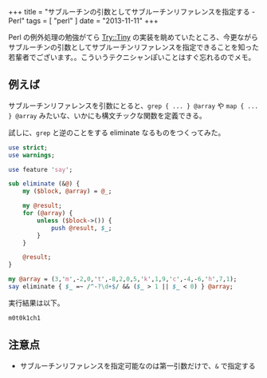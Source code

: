 +++
title = "サブルーチンの引数としてサブルーチンリファレンスを指定する - Perl"
tags = [ "perl" ]
date = "2013-11-11"
+++

Perl の例外処理の勉強がてら [Try::Tiny](http://search.cpan.org/~doy/Try-Tiny-0.18/lib/Try/Tiny.pm) の実装を眺めていたところ、今更ながらサブルーチンの引数としてサブルーチンリファレンスを指定できることを知った若輩者でございます。。こういうテクニシャンぽいことはすぐ忘れるのでメモ。

<!--more-->

## 例えば

サブルーチンリファレンスを引数にとると、`grep { ... } @array` や `map { ... } @array` みたいな、いかにも構文チックな関数を定義できる。

試しに、`grep` と逆のことをする eliminate なるものをつくってみた。

``` perl
use strict;
use warnings;

use feature 'say';

sub eliminate (&@) {
    my ($block, @array) = @_;

    my @result;
    for (@array) {
        unless ($block->()) {
            push @result, $_;
        }
    }

    @result;
}

my @array = (3,'m',-2,0,'t',-8,2,0,5,'k',1,9,'c',-4,-6,'h',7,1);
say eliminate { $_ =~ /^-?\d+$/ && ($_ > 1 || $_ < 0) } @array;
```

実行結果は以下。

``` txt
m0t0k1ch1
```

## 注意点

- サブルーチンリファレンスを指定可能なのは第一引数だけで、`&` で指定する
